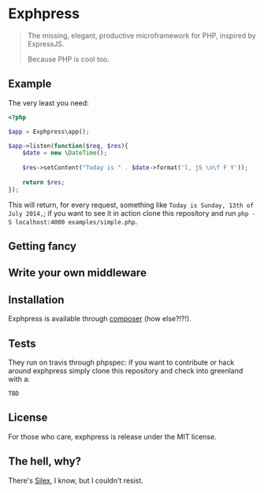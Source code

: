 # Exphpress

> The missing, elegant, productive microframework for
> PHP, inspired by ExpressJS.
>
> Because PHP is cool too.

## Example

The very least you need:

``` php
<?php

$app = Exphpress\app();

$app->listen(function($req, $res){
    $date = new \DateTime();
    
    $res->setContent("Today is " . $date->format('l, jS \o\f F Y'));
    
    return $res;
});
```

This will return, for every request, something like
`Today is Sunday, 13th of July 2014,`; if you want to see it in action
clone this repository and run `php -S localhost:4000 examples/simple.php`.

## Getting fancy

## Write your own middleware

## Installation

Exphpress is available through [composer](https://packagist.org/packages/odino/exphpress)
(how else?!?!).

## Tests

They run on travis through phpspec: if you want to contribute or
hack around exphpress simply clone this repository and check into
greenland with a:

```
TBD
```

## License

For those who care, exphpress is release under the MIT license.

## The hell, why?

There's [Silex](http://silex.sensiolabs.org/), I know, but
I couldn't resist.